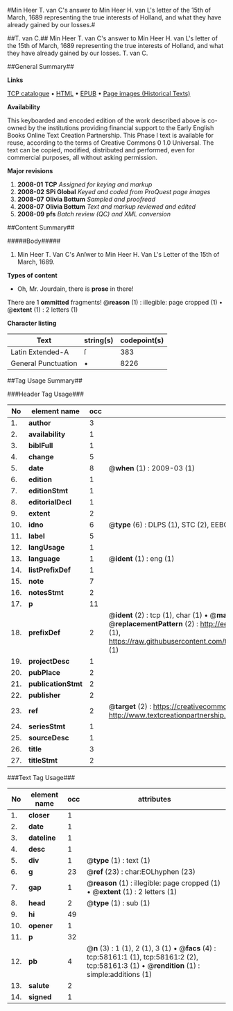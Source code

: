 #Min Heer T. van C's answer to Min Heer H. van L's letter of the 15th of March, 1689 representing the true interests of Holland, and what they have already gained by our losses.#

##T. van C.##
Min Heer T. van C's answer to Min Heer H. van L's letter of the 15th of March, 1689 representing the true interests of Holland, and what they have already gained by our losses.
T. van C.

##General Summary##

**Links**

[TCP catalogue](http://www.ota.ox.ac.uk/tcp/)  • 
[HTML](http://tei.it.ox.ac.uk/tcp/Texts-HTML/free/A31/A31295.html)  • 
[EPUB](http://tei.it.ox.ac.uk/tcp/Texts-EPUB/free/A31/A31295.epub) • 
[Page images (Historical Texts)](https://data.historicaltexts.jisc.ac.uk/view?pubId=eebo-12268833e&pageId=eebo-12268833e-58161-1)

**Availability**

This keyboarded and encoded edition of the
	       work described above is co-owned by the institutions
	       providing financial support to the Early English Books
	       Online Text Creation Partnership. This Phase I text is
	       available for reuse, according to the terms of Creative
	       Commons 0 1.0 Universal. The text can be copied,
	       modified, distributed and performed, even for
	       commercial purposes, all without asking permission.

**Major revisions**

1. __2008-01__ __TCP__ *Assigned for keying and markup*
1. __2008-02__ __SPi Global__ *Keyed and coded from ProQuest page images*
1. __2008-07__ __Olivia Bottum__ *Sampled and proofread*
1. __2008-07__ __Olivia Bottum__ *Text and markup reviewed and edited*
1. __2008-09__ __pfs__ *Batch review (QC) and XML conversion*

##Content Summary##

#####Body#####

1. Min Heer T. Van C's Anſwer to Min Heer H. Van L's Letter of the 15th of March, 1689.

**Types of content**

  * Oh, Mr. Jourdain, there is **prose** in there!

There are 1 **ommitted** fragments! 
 @__reason__ (1) : illegible: page cropped (1)  •  @__extent__ (1) : 2 letters (1)

**Character listing**


|Text|string(s)|codepoint(s)|
|---|---|---|
|Latin Extended-A|ſ|383|
|General Punctuation|•|8226|

##Tag Usage Summary##

###Header Tag Usage###

|No|element name|occ|attributes|
|---|---|---|---|
|1.|__author__|3||
|2.|__availability__|1||
|3.|__biblFull__|1||
|4.|__change__|5||
|5.|__date__|8| @__when__ (1) : 2009-03 (1)|
|6.|__edition__|1||
|7.|__editionStmt__|1||
|8.|__editorialDecl__|1||
|9.|__extent__|2||
|10.|__idno__|6| @__type__ (6) : DLPS (1), STC (2), EEBO-CITATION (1), OCLC (1), VID (1)|
|11.|__label__|5||
|12.|__langUsage__|1||
|13.|__language__|1| @__ident__ (1) : eng (1)|
|14.|__listPrefixDef__|1||
|15.|__note__|7||
|16.|__notesStmt__|2||
|17.|__p__|11||
|18.|__prefixDef__|2| @__ident__ (2) : tcp (1), char (1)  •  @__matchPattern__ (2) : ([0-9\-]+):([0-9IVX]+) (1), (.+) (1)  •  @__replacementPattern__ (2) : http://eebo.chadwyck.com/downloadtiff?vid=$1&page=$2 (1), https://raw.githubusercontent.com/textcreationpartnership/Texts/master/tcpchars.xml#$1 (1)|
|19.|__projectDesc__|1||
|20.|__pubPlace__|2||
|21.|__publicationStmt__|2||
|22.|__publisher__|2||
|23.|__ref__|2| @__target__ (2) : https://creativecommons.org/publicdomain/zero/1.0/ (1), http://www.textcreationpartnership.org/docs/. (1)|
|24.|__seriesStmt__|1||
|25.|__sourceDesc__|1||
|26.|__title__|3||
|27.|__titleStmt__|2||


###Text Tag Usage###

|No|element name|occ|attributes|
|---|---|---|---|
|1.|__closer__|1||
|2.|__date__|1||
|3.|__dateline__|1||
|4.|__desc__|1||
|5.|__div__|1| @__type__ (1) : text (1)|
|6.|__g__|23| @__ref__ (23) : char:EOLhyphen (23)|
|7.|__gap__|1| @__reason__ (1) : illegible: page cropped (1)  •  @__extent__ (1) : 2 letters (1)|
|8.|__head__|2| @__type__ (1) : sub (1)|
|9.|__hi__|49||
|10.|__opener__|1||
|11.|__p__|32||
|12.|__pb__|4| @__n__ (3) : 1 (1), 2 (1), 3 (1)  •  @__facs__ (4) : tcp:58161:1 (1), tcp:58161:2 (2), tcp:58161:3 (1)  •  @__rendition__ (1) : simple:additions (1)|
|13.|__salute__|2||
|14.|__signed__|1||
